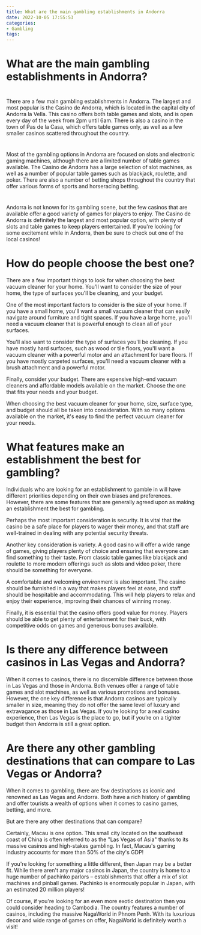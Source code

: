 ```yaml
---
title: What are the main gambling establishments in Andorra
date: 2022-10-05 17:55:53
categories:
- Gambling
tags:
---
```



#  What are the main gambling establishments in Andorra?

#

There are a few main gambling establishments in Andorra. The largest and most popular is the Casino de Andorra, which is located in the capital city of Andorra la Vella. This casino offers both table games and slots, and is open every day of the week from 2pm until 6am. There is also a casino in the town of Pas de la Casa, which offers table games only, as well as a few smaller casinos scattered throughout the country.

#

Most of the gambling options in Andorra are focused on slots and electronic gaming machines, although there are a limited number of table games available. The Casino de Andorra has a large selection of slot machines, as well as a number of popular table games such as blackjack, roulette, and poker. There are also a number of betting shops throughout the country that offer various forms of sports and horseracing betting.

#

Andorra is not known for its gambling scene, but the few casinos that are available offer a good variety of games for players to enjoy. The Casino de Andorra is definitely the largest and most popular option, with plenty of slots and table games to keep players entertained. If you're looking for some excitement while in Andorra, then be sure to check out one of the local casinos!

#  How do people choose the best one?

There are a few important things to look for when choosing the best vacuum cleaner for your home. You'll want to consider the size of your home, the type of surfaces you'll be cleaning, and your budget.

One of the most important factors to consider is the size of your home. If you have a small home, you'll want a small vacuum cleaner that can easily navigate around furniture and tight spaces. If you have a large home, you'll need a vacuum cleaner that is powerful enough to clean all of your surfaces.

You'll also want to consider the type of surfaces you'll be cleaning. If you have mostly hard surfaces, such as wood or tile floors, you'll want a vacuum cleaner with a powerful motor and an attachment for bare floors. If you have mostly carpeted surfaces, you'll need a vacuum cleaner with a brush attachment and a powerful motor.

Finally, consider your budget. There are expensive high-end vacuum cleaners and affordable models available on the market. Choose the one that fits your needs and your budget.

When choosing the best vacuum cleaner for your home, size, surface type, and budget should all be taken into consideration. With so many options available on the market, it's easy to find the perfect vacuum cleaner for your needs.

#  What features make an establishment the best for gambling?

Individuals who are looking for an establishment to gamble in will have different priorities depending on their own biases and preferences. However, there are some features that are generally agreed upon as making an establishment the best for gambling.

Perhaps the most important consideration is security. It is vital that the casino be a safe place for players to wager their money, and that staff are well-trained in dealing with any potential security threats.

Another key consideration is variety. A good casino will offer a wide range of games, giving players plenty of choice and ensuring that everyone can find something to their taste. From classic table games like blackjack and roulette to more modern offerings such as slots and video poker, there should be something for everyone.

A comfortable and welcoming environment is also important. The casino should be furnished in a way that makes players feel at ease, and staff should be hospitable and accommodating. This will help players to relax and enjoy their experience, improving their chances of winning money.

Finally, it is essential that the casino offers good value for money. Players should be able to get plenty of entertainment for their buck, with competitive odds on games and generous bonuses available.

#  Is there any difference between casinos in Las Vegas and Andorra?

When it comes to casinos, there is no discernible difference between those in Las Vegas and those in Andorra. Both venues offer a range of table games and slot machines, as well as various promotions and bonuses. However, the one key difference is that Andorra casinos are typically smaller in size, meaning they do not offer the same level of luxury and extravagance as those in Las Vegas. If you’re looking for a real casino experience, then Las Vegas is the place to go, but if you’re on a tighter budget then Andorra is still a great option.

#  Are there any other gambling destinations that can compare to Las Vegas or Andorra?

When it comes to gambling, there are few destinations as iconic and renowned as Las Vegas and Andorra. Both have a rich history of gambling and offer tourists a wealth of options when it comes to casino games, betting, and more.

But are there any other destinations that can compare?

Certainly, Macau is one option. This small city located on the southeast coast of China is often referred to as the "Las Vegas of Asia" thanks to its massive casinos and high-stakes gambling. In fact, Macau's gaming industry accounts for more than 50% of the city's GDP!

If you're looking for something a little different, then Japan may be a better fit. While there aren't any major casinos in Japan, the country is home to a huge number of pachinko parlors – establishments that offer a mix of slot machines and pinball games. Pachinko is enormously popular in Japan, with an estimated 20 million players!

Of course, if you're looking for an even more exotic destination then you could consider heading to Cambodia. The country features a number of casinos, including the massive NagaWorld in Phnom Penh. With its luxurious decor and wide range of games on offer, NagaWorld is definitely worth a visit!